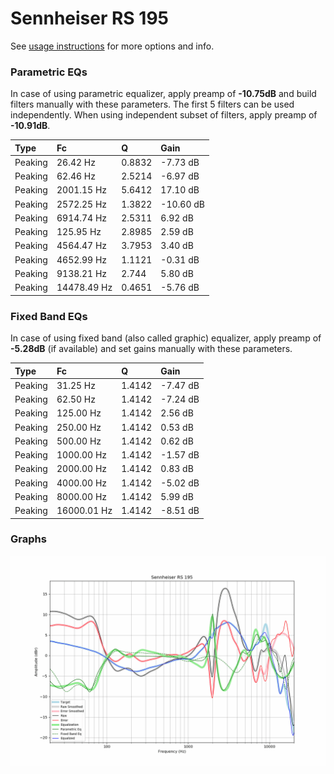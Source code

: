 # Sennheiser RS 195
See [usage instructions](https://github.com/jaakkopasanen/AutoEq#usage) for more options and info.

### Parametric EQs
In case of using parametric equalizer, apply preamp of **-10.75dB** and build filters manually
with these parameters. The first 5 filters can be used independently.
When using independent subset of filters, apply preamp of **-10.91dB**.

| Type    | Fc          |      Q | Gain      |
|:--------|:------------|:-------|:----------|
| Peaking | 26.42 Hz    | 0.8832 | -7.73 dB  |
| Peaking | 62.46 Hz    | 2.5214 | -6.97 dB  |
| Peaking | 2001.15 Hz  | 5.6412 | 17.10 dB  |
| Peaking | 2572.25 Hz  | 1.3822 | -10.60 dB |
| Peaking | 6914.74 Hz  | 2.5311 | 6.92 dB   |
| Peaking | 125.95 Hz   | 2.8985 | 2.59 dB   |
| Peaking | 4564.47 Hz  | 3.7953 | 3.40 dB   |
| Peaking | 4652.99 Hz  | 1.1121 | -0.31 dB  |
| Peaking | 9138.21 Hz  | 2.744  | 5.80 dB   |
| Peaking | 14478.49 Hz | 0.4651 | -5.76 dB  |

### Fixed Band EQs
In case of using fixed band (also called graphic) equalizer, apply preamp of **-5.28dB**
(if available) and set gains manually with these parameters.

| Type    | Fc          |      Q | Gain     |
|:--------|:------------|:-------|:---------|
| Peaking | 31.25 Hz    | 1.4142 | -7.47 dB |
| Peaking | 62.50 Hz    | 1.4142 | -7.24 dB |
| Peaking | 125.00 Hz   | 1.4142 | 2.56 dB  |
| Peaking | 250.00 Hz   | 1.4142 | 0.53 dB  |
| Peaking | 500.00 Hz   | 1.4142 | 0.62 dB  |
| Peaking | 1000.00 Hz  | 1.4142 | -1.57 dB |
| Peaking | 2000.00 Hz  | 1.4142 | 0.83 dB  |
| Peaking | 4000.00 Hz  | 1.4142 | -5.02 dB |
| Peaking | 8000.00 Hz  | 1.4142 | 5.99 dB  |
| Peaking | 16000.01 Hz | 1.4142 | -8.51 dB |

### Graphs
![](./Sennheiser%20RS%20195.png)